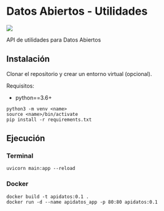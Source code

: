 # Datos Abiertos - Utilidades

![](https://img.shields.io/badge/python-3-blue.svg)

API de utilidades para Datos Abiertos

## Instalación

Clonar el repositorio y crear un entorno virtual (opcional).

Requisitos:

* python==3.6+

```
python3 -m venv <name>
source <name>/bin/activate
pip install -r requirements.txt
```

## Ejecución

### Terminal
```
uvicorn main:app --reload
```

### Docker
```
docker build -t apidatos:0.1 .
docker run -d --name apidatos_app -p 80:80 apidatos:0.1
```